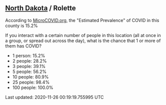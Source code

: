 
## [North Dakota](/united-states/north-dakota) / Rolette

According to [MicroCOVID.org](http://microcovid.org),
the "Estimated Prevalence" of COVID in this county is 15.2%

If you interact with a certain number of people in this location
(all at once in a group, or spread out across the day), what is the chance that
1 or more of them has COVID?

- 1 person: 15.2%
- 2 people: 28.2%
- 3 people: 39.1%
- 5 people: 56.2%
- 10 people: 80.9%
- 25 people: 98.4%
- 100 people: 100.0%

Last updated: 2020-11-26 00:19:19.755995 UTC
